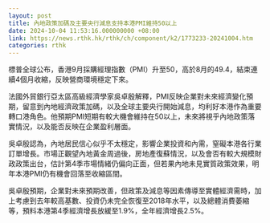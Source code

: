 ```yaml
---
layout: post
title: 內地政策加碼及主要央行減息支持本港PMI維持50以上
date: 2024-10-04 11:53:16.000000000 +08:00
link: https://news.rthk.hk/rthk/ch/component/k2/1773233-20241004.htm
categories: rthk
---
```


標普全球公布，香港9月採購經理指數（PMI）升至50，高於8月的49.4，結束連續4個月收縮，反映營商環境穩定下來。

法國外貿銀行亞太區高級經濟學家吳卓殷解釋，PMI反映企業對未來經濟變化預期，留意到內地經濟政策加碼，以及全球主要央行開始減息，均利好本港作為重要轉口港角色。他預期PMI短期有較大機會維持在50以上，未來將視乎內地政策落實情況，以及能否反映在企業盈利層面。

吳卓殷認為，內地居民信心似乎不太穩定，影響企業投資和內需，窒礙本港各行業訂單增長。市場正觀望內地黃金周過後，房地產復蘇情況，以及會否有較大規模財政政策出台，估計第4季市場情緒仍偏向正面，但若果內地未見實質政策效果，明年本港PMI仍有機會回落至收縮區間。

吳卓殷預期，企業對未來預期改善，但政策及減息等因素傳導至實體經濟需時，加上考慮到去年較高基數、投資仍未完全恢復至2018年水平，以及總體消費萎縮等，預料本港第4季經濟增長放緩至1.9%，全年經濟增長2.5%。
